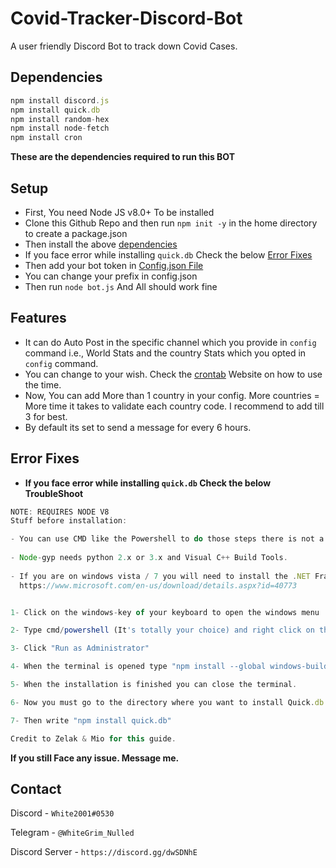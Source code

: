 # Covid-Tracker-Discord-Bot
A user friendly Discord Bot to track down Covid Cases.


## Dependencies
```javascript
npm install discord.js
npm install quick.db
npm install random-hex
npm install node-fetch
npm install cron
```

**These are the dependencies required to run this BOT**


## Setup

* First, You need Node JS v8.0+ To be installed
* Clone this Github Repo and then run `npm init -y` in the home directory to create a package.json
* Then install the above [dependencies](https://github.com/White2001Offl/Covid-Tracker-Discord-Bot/blob/master/README.md#dependencies)
* If you face error while installing `quick.db` Check the below [Error Fixes](https://github.com/White2001Offl/Covid-Tracker-Discord-Bot/blob/master/README.md#error-fixes)
* Then add your bot token in [Config.json File](https://github.com/White2001Offl/Covid-Tracker-Discord-Bot/blob/master/config.json)
* You can change your prefix in config.json
* Then run `node bot.js` And All should work fine


## Features
* It can do Auto Post in the specific channel which you provide in `config` command i.e., World Stats and the country Stats which you opted in `config` command.
* You can change to your wish. Check the [crontab](https://crontab.guru/) Website on how to use the time.
* Now, You can add More than 1 country in your config. More countries = More time it takes to validate each country code. I recommend to add till 3 for best.
* By default its set to send a message for every 6 hours.


## Error Fixes
* **If you face error while installing `quick.db` Check the below TroubleShoot**

```javascript
NOTE: REQUIRES NODE V8
Stuff before installation:

- You can use CMD like the Powershell to do those steps there is not a specific terminal to use
 
- Node-gyp needs python 2.x or 3.x and Visual C++ Build Tools.
 
- If you are on windows vista / 7 you will need to install the .NET Framework 4.5.1 which can be downloaded here:
  https://www.microsoft.com/en-us/download/details.aspx?id=40773


1- Click on the windows-key of your keyboard to open the windows menu

2- Type cmd/powershell (It's totally your choice) and right click on the first result

3- Click "Run as Administrator"

4- When the terminal is opened type "npm install --global windows-build-tools --vs2015" (without quotes) in it and the installation will start. (Sometimes this can take long)

5- When the installation is finished you can close the terminal.

6- Now you must go to the directory where you want to install Quick.db.

7- Then write "npm install quick.db"

Credit to Zelak & Mio for this guide.
```

**If you still Face any issue. Message me.**

## Contact
Discord - `White2001#0530`


Telegram - `@WhiteGrim_Nulled`


Discord Server - `https://discord.gg/dwSDNhE`
